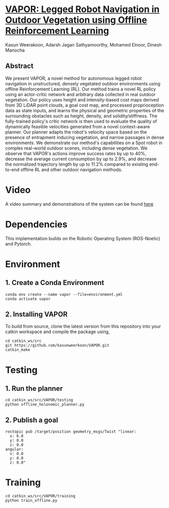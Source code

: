 # [VAPOR: Legged Robot Navigation in Outdoor Vegetation using Offline Reinforcement Learning](https://arxiv.org/pdf/2309.07832.pdf)
Kasun Weerakoon, Adarsh Jagan Sathyamoorthy, Mohamed Elnoor, Dinesh Manocha

## Abstract

We present VAPOR, a novel method for autonomous legged robot navigation in unstructured, densely vegetated outdoor environments using offline Reinforcement Learning (RL). 
Our method trains a novel RL policy using an actor-critic network and arbitrary data collected in real outdoor vegetation. 
Our policy uses height and intensity-based cost maps derived from 3D LiDAR point clouds, a goal cost map, and processed proprioception data as state inputs, 
and learns the physical and geometric properties of the surrounding obstacles such as height, density, and solidity/stiffness. 
The fully-trained policy's critic network is then used to evaluate the quality of dynamically feasible velocities generated from a novel context-aware planner. 
Our planner adapts the robot's velocity space based on the presence of entrapment inducing vegetation, and narrow passages in dense environments. 
We demonstrate our method's capabilities on a Spot robot in complex real-world outdoor scenes, including dense vegetation. 
We observe that VAPOR's actions improve success rates by up to 40%, decrease the average current consumption by up to 2.9%, 
and decrease the normalized trajectory length by up to 11.2% compared to existing end-to-end offline RL and other outdoor navigation methods.

# Video
A video summary and demonstrations of the system can be found [here](https://www.youtube.com/watch?v=toPUHt6Mn8A&t=1s)

# Dependencies

This implementation builds on the Robotic Operating System (ROS-Noetic) and Pytorch. 

# Environment

## 1. Create a Conda Environment

```
conda env create --name vapor --file=environment.yml
conda activate vapor
```
              
## 2. Installing VAPOR
To build from source, clone the latest version from this repository into your catkin workspace and compile the package using,

```
cd catkin_ws/src
git https://github.com/kasunweerkoon/VAPOR.git
catkin_make
```

# Testing

## 1. Run the planner
```
cd catkin_ws/src/VAPOR/testing
python offline_holonomic_planner.py
```
## 2. Publish a goal
```
rostopic pub /target/position geometry_msgs/Twist "linear:
  x: 6.0
  y: 0.0
  z: 0.0
angular:
  x: 0.0
  y: 0.0
  z: 0.0"  
```
# Training
```
cd catkin_ws/src/VAPOR/training
python train_offline.py
```
